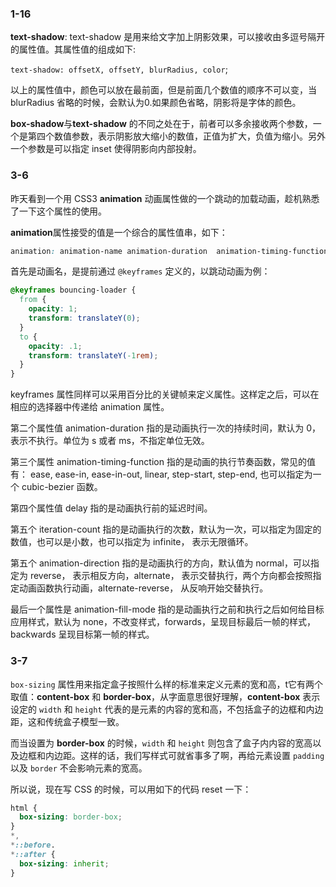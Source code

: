 ### 1-16

**text-shadow**: text-shadow 是用来给文字加上阴影效果，可以接收由多逗号隔开的属性值。其属性值的组成如下:

`text-shadow: offsetX, offsetY, blurRadius, color`;

以上的属性值中，颜色可以放在最前面，但是前面几个数值的顺序不可以变，当 blurRadius 省略的时候，会默认为0.如果颜色省略，阴影将是字体的颜色。

**box-shadow**与**text-shadow** 的不同之处在于，前者可以多余接收两个参数，一个是第四个数值参数，表示阴影放大缩小的数值，正值为扩大，负值为缩小。另外一个参数是可以指定 inset 使得阴影向内部投射。

### 3-6

昨天看到一个用 CSS3 **animation** 动画属性做的一个跳动的加载动画，趁机熟悉了一下这个属性的使用。

**animation**属性接受的值是一个综合的属性值串，如下：

``` css
animation: animation-name animation-duration  animation-timing-function delay iteration-count  animation-direction animation-fill-mode;
```

首先是动画名，是提前通过 `@keyframes` 定义的，以跳动动画为例：

``` css
@keyframes bouncing-loader {
  from {
    opacity: 1;
    transform: translateY(0);
  }
  to {
    opacity: .1;
    transform: translateY(-1rem);
  }
}
```

keyframes 属性同样可以采用百分比的关键帧来定义属性。这样定之后，可以在相应的选择器中传递给 animation 属性。

第二个属性值 animation-duration 指的是动画执行一次的持续时间，默认为 0，表示不执行。单位为 s 或者 ms，不指定单位无效。

第三个属性 animation-timing-function  指的是动画的执行节奏函数，常见的值有： ease, ease-in, ease-in-out, linear, step-start, step-end, 也可以指定为一个 cubic-bezier 函数。

第四个属性值 delay 指的是动画执行前的延迟时间。

第五个 iteration-count 指的是动画执行的次数，默认为一次，可以指定为固定的数值，也可以是小数，也可以指定为 infinite， 表示无限循环。

第五个 animation-direction 指的是动画执行的方向，默认值为 normal，可以指定为 reverse， 表示相反方向，alternate， 表示交替执行，两个方向都会按照指定动画函数执行动画，alternate-reverse， 从反响开始交替执行。

最后一个属性是 animation-fill-mode 指的是动画执行之前和执行之后如何给目标应用样式，默认为 none，不改变样式，forwards，呈现目标最后一帧的样式，backwards 呈现目标第一帧的样式。

### 3-7
`box-sizing` 属性用来指定盒子按照什么样的标准来定义元素的宽和高，t它有两个取值：**content-box** 和 **border-box**，从字面意思很好理解，**content-box** 表示设定的 `width` 和 `height` 代表的是元素的内容的宽和高，不包括盒子的边框和内边距，这和传统盒子模型一致。

而当设置为 **border-box** 的时候，`width` 和 `height` 则包含了盒子内内容的宽高以及边框和内边距。这样的话，我们写样式可就省事多了啊，再给元素设置 `padding` 以及 `border` 不会影响元素的宽高。

所以说，现在写 CSS 的时候，可以用如下的代码 reset 一下：

``` CSS
html {
  box-sizing: border-box;
}
*,
*::before.
*::after {
  box-sizing: inherit;
}
```